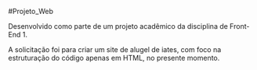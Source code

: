 #Projeto_Web

Desenvolvido como parte de um projeto acadêmico da disciplina de Front-End 1.

A solicitação foi para criar um site de alugel de iates, com foco na estruturação do código apenas em HTML, no presente momento.

